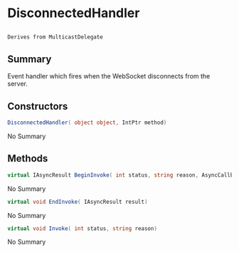 # DisconnectedHandler

## 
```c#
Derives from MulticastDelegate
```

## Summary

Event handler which fires when the WebSocket disconnects from the server.
## Constructors

```c#
DisconnectedHandler( object object, IntPtr method) 
```
No Summary
## Methods

```c#
virtual IAsyncResult BeginInvoke( int status, string reason, AsyncCallback callback, object object) 
```
No Summary
```c#
virtual void EndInvoke( IAsyncResult result) 
```
No Summary
```c#
virtual void Invoke( int status, string reason) 
```
No Summary
